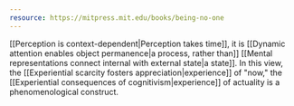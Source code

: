 ```yaml
---
resource: https://mitpress.mit.edu/books/being-no-one
---
```


[[Perception is context-dependent|Perception takes time]], it is [[Dynamic attention enables object permanence|a process, rather than]] [[Mental representations connect internal with external state|a state]]. In this view, the [[Experiential scarcity fosters appreciation|experience]] of "now," the [[Experiential consequences of cognitivism|experience]] of actuality is a phenomenological construct.